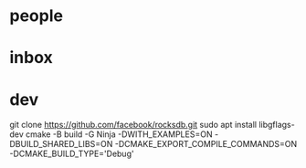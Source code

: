# people

# inbox



# dev

git clone https://github.com/facebook/rocksdb.git
sudo apt install libgflags-dev
cmake -B build -G Ninja -DWITH_EXAMPLES=ON -DBUILD_SHARED_LIBS=ON -DCMAKE_EXPORT_COMPILE_COMMANDS=ON -DCMAKE_BUILD_TYPE='Debug'

